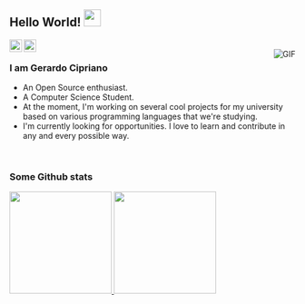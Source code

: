 ## Hello World! <img src="https://raw.githubusercontent.com/iampavangandhi/iampavangandhi/master/gifs/Hi.gif" width="30px"></h2>


<a href="https://www.linkedin.com/in/ajay-singh-khalsa/">
  <img align="left" alt="Gerardo's Linkdein" width="22px" src="https://cdn.jsdelivr.net/npm/simple-icons@v3/icons/linkedin.svg" />
</a>
<a href="https://github.com/gerardocipriano">
  <img align="left" alt="Gerardo's Github" width="22px" src="https://cdn.jsdelivr.net/npm/simple-icons@v3/icons/github.svg" />
</a>

<br />
<img align="right" alt="GIF" src="https://media.giphy.com/media/13HgwGsXF0aiGY/giphy.gif" />

### I am Gerardo Cipriano
- An Open Source enthusiast.
- A Computer Science Student. 
- At the moment, I'm working on several cool projects for my university based on various programming languages that we're studying.
- I'm currently looking for opportunities. I love to learn and contribute in any and every possible way.

<br>

### Some Github stats
<a href="https://github.com/gerardocipriano">
  <img height="180em" src="https://github-readme-stats.vercel.app/api?username=gerardocipriano&theme=buefy&show_icons=true" />
  <img height="180em" src="https://github-readme-stats.vercel.app/api/top-langs/?username=gerardocipriano&theme=buefy&layout=compact" />
</a>
